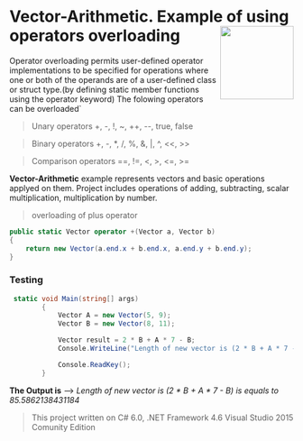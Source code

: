# Vector-Arithmetic. Example of using operators overloading <img src="https://cloud.githubusercontent.com/assets/24522089/21962098/41a510c8-db36-11e6-95ef-eb392a0a1919.png" align="right" width="130px" height="130px" /> 

Operator overloading permits user-defined operator implementations to be specified for operations where one or both of the operands are of a user-defined class or struct type.(by defining static member functions using the operator keyword) The folowing operators can be overloaded`


> Unary operators +, -, !, ~, ++, --, true, false

> Binary operators +, -, *, /, %, &, |, ^, <<, >>

> Comparison operators  ==, !=, <, >, <=, >=


__Vector-Arithmetic__ example represents vectors and basic operations applyed on them. Project includes operations of adding, subtracting, scalar multiplication, multiplication by number.

> overloading of plus operator

```c#
public static Vector operator +(Vector a, Vector b)
{
    return new Vector(a.end.x + b.end.x, a.end.y + b.end.y);
}
```

### Testing

```c#
 static void Main(string[] args)
        {
            Vector A = new Vector(5, 9);
            Vector B = new Vector(8, 11);

            Vector result = 2 * B + A * 7 - B;
            Console.WriteLine("Length of new vector is (2 * B + A * 7 - B)  is equals to {0}", result.length);

            Console.ReadKey();
        }
```

**The Output is**   --> *Length of new vector is (2 * B + A * 7 - B)  is equals to 85.5862138431184*


> This project written on C# 6.0, .NET Framework 4.6 Visual Studio 2015 Comunity Edition
